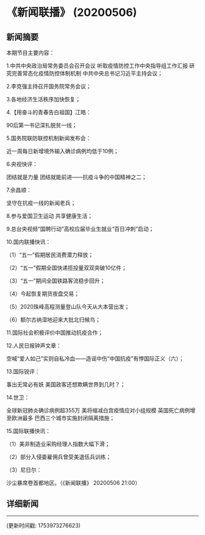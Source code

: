 # 《新闻联播》 (20200506)

## 新闻摘要

本期节目主要内容：

1.中共中央政治局常务委员会召开会议 听取疫情防控工作中央指导组工作汇报 研究完善常态化疫情防控体制机制 中共中央总书记习近平主持会议；

2.李克强主持召开国务院常务会议；

3.各地经济生活秩序加快恢复；

4.【用奋斗的青春告白祖国】冮皓：

90后第一书记深扎脱贫一线；

5.国务院联防联控机制新闻发布会：

近一周每日新增境外输入确诊病例均低于10例；

6.央视快评：

团结就是力量 团结就能前进——抗疫斗争的中国精神之二；

7.余昌顺：

坚守在抗疫一线的新闻老兵；

8.参与爱国卫生运动 共享健康生活；

9.总台央视频“国聘行动”高校应届毕业生就业“百日冲刺”启动；

10.国内联播快讯：

（1）“五一”假期居民消费潜力释放；

（2）“五一”假期全国快递揽投量双双突破10亿件；

（3）“五一”期间全国铁路客流稳步回升；

（4）今起恢复期货夜盘交易；

（5）2020珠峰高程测量登山队今天从大本营出发；

（6）额尔古纳湿地迎来大批北归候鸟；

11.国际社会积极评价中国推动抗疫合作；

12.人民日报钟声文章：

空喊“爱人如己”实则自私冷血——造谣中伤“中国抗疫”有悖国际正义（六）；

13.国际锐评：

事出无常必有妖 美国政客还想欺瞒世界到几时？；

14.世卫：

全球新冠肺炎确诊病例超355万 美将缩减白宫疫情应对小组规模 英国死亡病例增至欧洲最多 巴西三个城市实施封闭隔离措施；

15.国际联播快讯：

（1）美非制造业采购经理人指数大幅下滑；

（2）部分入侵委雇佣兵曾受美退伍兵训练；

（3）尼日尔：

沙尘暴席卷首都地区。（《新闻联播》 20200506 21:00）

## 详细新闻

---

(更新时间戳: 1753973276623)

